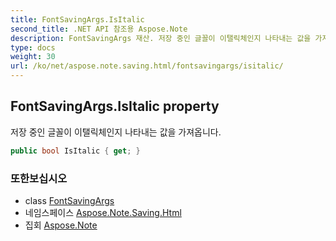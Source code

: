 ```yaml
---
title: FontSavingArgs.IsItalic
second_title: .NET API 참조용 Aspose.Note
description: FontSavingArgs 재산. 저장 중인 글꼴이 이탤릭체인지 나타내는 값을 가져옵니다.
type: docs
weight: 30
url: /ko/net/aspose.note.saving.html/fontsavingargs/isitalic/
---
```

## FontSavingArgs.IsItalic property

저장 중인 글꼴이 이탤릭체인지 나타내는 값을 가져옵니다.

```csharp
public bool IsItalic { get; }
```

### 또한보십시오

* class [FontSavingArgs](../)
* 네임스페이스 [Aspose.Note.Saving.Html](../../fontsavingargs/)
* 집회 [Aspose.Note](../../../)



